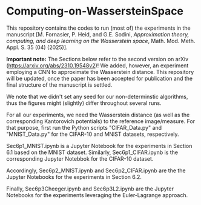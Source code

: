 # Computing-on-WassersteinSpace

This repository contains the codes to run (most of) the experiments in the manuscript [M. Fornasier, P. Heid, and G.E. Sodini, *Approximation theory, computing, and deep learning on the Wasserstein space*, Math. Mod. Meth. Appl. S. 35 (04) (2025)]. 

**Important note:** The Sections below refer to the second version on arXiv (https://arxiv.org/abs/2310.19548v2)! We added, however, an experiment employing a CNN to approximate the Wasserstein distance. This repository will be updated, once the paper has been accepted for publication and the final structure of the manuscript is settled.

We note that we didn't set any seed for our non-determinstic algorithms, thus the figures might (slightly) differ throughout several runs.

For all our experiments, we need the Wasserstein distance (as well as the corresponding Kantorovich potentials) to the reference image/measure. For that purpose, first run the Python scripts "CIFAR_Data.py" and "MNIST_Data.py" for the CIFAR-10 and MNIST datasets, respectively. 

Sec6p1_MNIST.ipynb is a Jupyter Notebook for the experiments in Section 6.1 based on the MNIST dataset. Similarly, Sec6p1_CIFAR.ipynb is the corresponding Jupyter Notebbok for the CIFAR-10 dataset.

Accordingly, Sec6p2_MNIST.ipynb and Sec6p2_CIFAR.ipynb are the the Jupyter Notebooks for the experiments in Section 6.2.

Finally, Sec6p3Cheeger.ipynb and Sec6p3L2.ipynb are the Jupyter Notebooks for the experiments leveraging the Euler-Lagrange approach.
